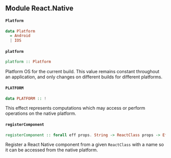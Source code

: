 ## Module React.Native

#### `Platform`

``` purescript
data Platform
  = Android
  | IOS
```

#### `platform`

``` purescript
platform :: Platform
```

Platform OS for the current build.
This value remains constant throughout an application, and only changes
on different builds for different platforms.

#### `PLATFORM`

``` purescript
data PLATFORM :: !
```

This effect represents computations which may access or perform operations
on the native platform.

#### `registerComponent`

``` purescript
registerComponent :: forall eff props. String -> ReactClass props -> Eff (platform :: PLATFORM | eff) Unit
```

Register a React Native component from a given `ReactClass` with a name
so it can be accessed from the native platform.


